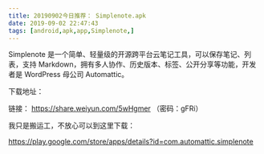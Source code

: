 ```yaml
---
title: 20190902今日推荐： Simplenote.apk
date: 2019-09-02 22:47:43
tags: [android,apk,app,Simplenote,]
---
```


Simplenote 是一个简单、轻量级的开源跨平台云笔记工具，可以保存笔记、列表，支持 Markdown，拥有多人协作、历史版本、标签、公开分享等功能，开发者是 WordPress 母公司 Automattic。

下载地址：

链接： https://share.weiyun.com/5wHgmer （密码：gFRi）

我只是搬运工，不放心可以到这里下载：

https://play.google.com/store/apps/details?id=com.automattic.simplenote
